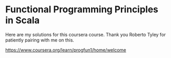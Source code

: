 # Functional Programming Principles in Scala 
Here are my solutions for this coursera course. 
Thank you Roberto Tyley for patiently pairing with me on this.

https://www.coursera.org/learn/progfun1/home/welcome